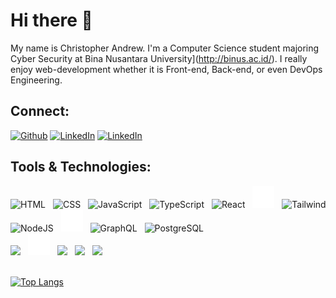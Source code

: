 # Hi there 👋

My name is Christopher Andrew. I'm a Computer Science student majoring Cyber Security at Bina Nusantara University](http://binus.ac.id/). I really enjoy web-development whether it is Front-end, Back-end, or even DevOps Engineering.

## Connect:

<a href="https://github.com/thechrisandrew" target="_blank"><img alt="Github" src="https://img.shields.io/badge/GitHub-%2312100E.svg?&style=for-the-badge&logo=Github&logoColor=white" /></a>
<a href="https://www.linkedin.com/in/thechrisandrew/" target="_blank"><img alt="LinkedIn" src="https://img.shields.io/badge/linkedin-%230077B5.svg?&style=for-the-badge&logo=linkedin&logoColor=white" /></a>
<a href="https://www.instagram.com/thechrisandrew/" target="_blank"><img alt="LinkedIn" src="https://img.shields.io/badge/Instagram-%23E4405F.svg?style=for-the-badge&logo=Instagram&logoColor=white" /></a>

## Tools & Technologies:

<div style="white-space:nowrap;">
    <img height="35" style="padding-right: 8px" src="https://cdn.jsdelivr.net/gh/devicons/devicon/icons/html5/html5-original.svg" alt="HTML"/>
    <img height="35" style="padding-right: 8px" src="https://cdn.jsdelivr.net/gh/devicons/devicon/icons/css3/css3-original.svg" alt="CSS"/>
    <img height="35" style="padding-right: 8px" src="https://cdn.jsdelivr.net/gh/devicons/devicon/icons/javascript/javascript-original.svg" alt="JavaScript"/>
    <img height="35" style="padding-right: 8px" src="https://cdn.jsdelivr.net/gh/devicons/devicon/icons/typescript/typescript-original.svg" alt="TypeScript"/>
    <img height="35" style="padding-right: 8px" src="https://cdn.jsdelivr.net/gh/devicons/devicon/icons/react/react-original.svg" alt="React"/>
    <img height="35" style="padding-right: 8px" src="./assets/nextdotjs.svg" alt="NextJS"/>
    <img height="35" style="padding-right: 8px" src="https://www.vectorlogo.zone/logos/tailwindcss/tailwindcss-icon.svg" alt="Tailwind"/>
    <br />
    <img height="35" style="padding-right: 8px" src="https://cdn.jsdelivr.net/gh/devicons/devicon/icons/nodejs/nodejs-original.svg" alt="NodeJS"/>
    <img height="35" style="padding-right: 8px" src="./assets/express.svg" alt="Express"/>
    <img height="35" style="padding-right: 8px" src="https://cdn.jsdelivr.net/gh/devicons/devicon/icons/graphql/graphql-plain.svg" alt="GraphQL"/>
    <img height="35" style="padding-right: 8px" src="https://cdn.jsdelivr.net/gh/devicons/devicon/icons/postgresql/postgresql-original.svg" alt="PostgreSQL"/>
    <br />
    <img height="35" style="padding-right: 8px" src="https://cdn.jsdelivr.net/gh/devicons/devicon/icons/linux/linux-original.svg"/>
    <img height="35" style="padding-right: 8px" src="./assets/github.svg"/>
    <img height="35" style="padding-right: 8px" src="https://cdn.jsdelivr.net/gh/devicons/devicon/icons/ubuntu/ubuntu-plain.svg"/>
    <img height="35" style="padding-right: 8px" src="https://cdn.jsdelivr.net/gh/devicons/devicon/icons/git/git-original.svg"/>
    <img height="35" style="padding-right: 8px" src="https://cdn.jsdelivr.net/gh/devicons/devicon/icons/amazonwebservices/amazonwebservices-original.svg"/>
</div>
<br/>

[![Top Langs](https://github-readme-stats.vercel.app/api/top-langs/?username=thechrisandrew&layout=compact&theme=dark)](https://github.com/thechrisandrew)
